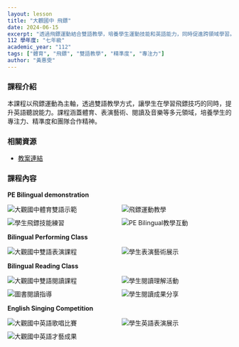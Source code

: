 ```yaml
---
layout: lesson
title: "大觀國中 飛鏢"
date: 2024-06-15
excerpt: "透過飛鏢運動結合雙語教學，培養學生運動技能和英語能力，同時促進跨領域學習。"
112 學年度: "七年級"
academic_year: "112"
tags: ["體育", "飛鏢", "雙語教學", "精準度", "專注力"]
author: "黃惠雯"
---
```


### 課程介紹

本課程以飛鏢運動為主軸，透過雙語教學方式，讓學生在學習飛鏢技巧的同時，提升英語聽說能力。課程涵蓋體育、表演藝術、閱讀及音樂等多元領域，培養學生的專注力、精準度和團隊合作精神。

### 相關資源

* [教案連結](https://drive.google.com/file/d/1dNWcwFFhIkAEtZgGWVc2hPe0kXdTGQVD/view?usp=sharing)

### 課程內容

**PE Bilingual demonstration**

<div style="display: flex; flex-direction: row; flex-wrap: wrap; gap: 10px; margin-bottom: 10px;">
    <img src="{{ '/assets/images/lessons/112/大觀國中/大觀國中1.jpg' | relative_url }}" alt="大觀國中體育雙語示範" style="flex: 1; min-width: 48%; object-fit: cover;">
    <img src="{{ '/assets/images/lessons/112/大觀國中/大觀國中2.jpg' | relative_url }}" alt="飛鏢運動教學" style="flex: 1; min-width: 48%; object-fit: cover;">
</div>

<div style="display: flex; flex-direction: row; flex-wrap: wrap; gap: 10px; margin-bottom: 10px;">
    <img src="{{ '/assets/images/lessons/112/大觀國中/大觀國中3.jpg' | relative_url }}" alt="學生飛鏢技能練習" style="flex: 1; min-width: 48%; object-fit: cover;">
    <img src="{{ '/assets/images/lessons/112/大觀國中/大觀國中4.webp' | relative_url }}" alt="PE Bilingual教學互動" style="flex: 1; min-width: 48%; object-fit: cover;">
</div>

**Bilingual Performing Class**

<div style="display: flex; flex-direction: row; flex-wrap: wrap; gap: 10px; margin-bottom: 10px;">
    <img src="{{ '/assets/images/lessons/112/大觀國中/大觀國中5.webp' | relative_url }}" alt="大觀國中雙語表演課程" style="flex: 1; min-width: 48%; object-fit: cover;">
    <img src="{{ '/assets/images/lessons/112/大觀國中/大觀國中6.jpg' | relative_url }}" alt="學生表演藝術展示" style="flex: 1; min-width: 48%; object-fit: cover;">
</div>

**Bilingual Reading Class**

<div style="display: flex; flex-direction: row; flex-wrap: wrap; gap: 10px; margin-bottom: 10px;">
    <img src="{{ '/assets/images/lessons/112/大觀國中/大觀國中7.jpg' | relative_url }}" alt="大觀國中雙語閱讀課程" style="flex: 1; min-width: 48%; object-fit: cover;">
    <img src="{{ '/assets/images/lessons/112/大觀國中/大觀國中8.jpg' | relative_url }}" alt="學生閱讀理解活動" style="flex: 1; min-width: 48%; object-fit: cover;">
</div>

<div style="display: flex; flex-direction: row; flex-wrap: wrap; gap: 10px; margin-bottom: 10px;">
    <img src="{{ '/assets/images/lessons/112/大觀國中/大觀國中9.jpg' | relative_url }}" alt="圖書閱讀指導" style="flex: 1; min-width: 48%; object-fit: cover;">
    <img src="{{ '/assets/images/lessons/112/大觀國中/大觀國中10.jpg' | relative_url }}" alt="學生閱讀成果分享" style="flex: 1; min-width: 48%; object-fit: cover;">
</div>

**English Singing Competition**

<div style="display: flex; flex-direction: row; flex-wrap: wrap; gap: 10px; margin-bottom: 10px;">
    <img src="{{ '/assets/images/lessons/112/大觀國中/大觀國中11.jpg' | relative_url }}" alt="大觀國中英語歌唱比賽" style="flex: 1; min-width: 48%; object-fit: cover;">
    <img src="{{ '/assets/images/lessons/112/大觀國中/大觀國中12.jpg' | relative_url }}" alt="學生英語表演展示" style="flex: 1; min-width: 48%; object-fit: cover;">
</div>

<div style="margin-bottom: 10px;">
    <img src="{{ '/assets/images/lessons/112/大觀國中/LINE_ALBUM_公開授課_240515_2.jpg' | relative_url }}" alt="大觀國中英語才藝成果" style="flex: 1; min-width: 48%; object-fit: cover;">
</div>


